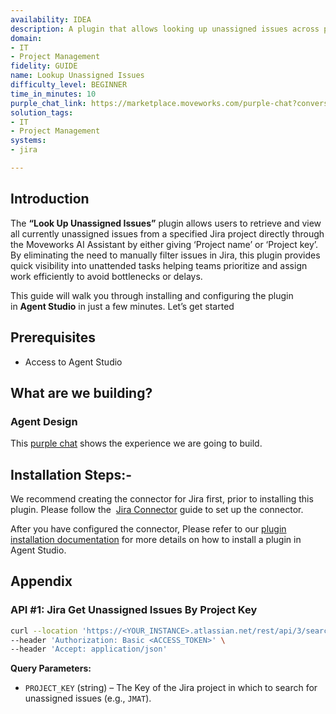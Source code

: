 ```yaml
---
availability: IDEA
description: A plugin that allows looking up unassigned issues across projects.
domain:
- IT
- Project Management
fidelity: GUIDE
name: Lookup Unassigned Issues
difficulty_level: BEGINNER
time_in_minutes: 10
purple_chat_link: https://marketplace.moveworks.com/purple-chat?conversation=%7B%22startTimestamp%22%3A%2211%3A43+AM%22%2C%22messages%22%3A%5B%7B%22parts%22%3A%5B%7B%22richText%22%3A%22%3Cp%3EShow+me+all+unassigned+issues.%3C%2Fp%3E%22%7D%5D%2C%22role%22%3A%22user%22%7D%2C%7B%22role%22%3A%22assistant%22%2C%22parts%22%3A%5B%7B%22richText%22%3A%22%3Cp%3EI+can+help+with+that.+What+is+the+Project+Key+or+can+you+provide+a+Project+Name+to+search+for%3F%3C%2Fp%3E%22%7D%5D%7D%2C%7B%22role%22%3A%22user%22%2C%22parts%22%3A%5B%7B%22richText%22%3A%22%3Cp%3EPROJ1%3C%2Fp%3E%22%7D%5D%7D%2C%7B%22parts%22%3A%5B%7B%22reasoningSteps%22%3A%5B%7B%22richText%22%3A%22Searching+for+project+%27PROJ1%27+in+Jira.%22%2C%22status%22%3A%22success%22%7D%2C%7B%22richText%22%3A%22Fetching+all+unassigned+issues+for+project+%27PROJ1%27.%22%2C%22status%22%3A%22success%22%7D%5D%7D%2C%7B%22richText%22%3A%22%3Cp%3EHere+are+the+unassigned+issues+I+found+in+the+%3Cb%3EPROJ1%3C%2Fb%3E+project%3A%3C%2Fp%3E%3Cul%3E%3Cli%3E%3Cb%3EPROJ1-123%3A%3C%2Fb%3E+Fix+login+button+styling+on+the+main+page%3C%2Fli%3E%3Cli%3E%3Cb%3EPROJ1-456%3A%3C%2Fb%3E+Update+documentation+for+the+new+V2+API+endpoints%3C%2Fli%3E%3Cli%3E%3Cb%3EPROJ1-789%3A%3C%2Fb%3E+Investigate+performance+degradation+on+the+staging+environment%3C%2Fli%3E%3C%2Ful%3E%22%7D%2C%7B%22citations%22%3A%5B%7B%22citationTitle%22%3A%22PROJ1-123%22%2C%22connectorName%22%3A%22jira%22%7D%2C%7B%22citationTitle%22%3A%22PROJ1-456%22%2C%22connectorName%22%3A%22jira%22%7D%2C%7B%22citationTitle%22%3A%22PROJ1-789%22%2C%22connectorName%22%3A%22jira%22%7D%5D%7D%5D%2C%22role%22%3A%22assistant%22%2C%22showFeedbackTray%22%3Atrue%7D%5D%7D
solution_tags:
- IT
- Project Management
systems:
- jira

---
```


## Introduction

The **“Look Up Unassigned Issues”** plugin allows users to retrieve and view all currently unassigned issues from a specified Jira project directly through the Moveworks AI Assistant by either giving ‘Project name’ or ‘Project key’.  By eliminating the need to manually filter issues in Jira, this plugin provides quick visibility into unattended tasks helping teams prioritize and assign work efficiently to avoid bottlenecks or delays.

This guide will walk you through installing and configuring the plugin in **Agent Studio** in just a few minutes. Let’s get started

## Prerequisites

- Access to Agent Studio

## **What are we building?**

### **Agent Design**

This [purple chat](https://developer.moveworks.com/creator-studio/developer-tools/purple-chat/?conversation=%7B%22startTimestamp%22%3A%2211%3A43+AM%22%2C%22messages%22%3A%5B%7B%22parts%22%3A%5B%7B%22richText%22%3A%22%3Cp%3EShow+me+all+unassigned+issues.%3C%2Fp%3E%22%7D%5D%2C%22role%22%3A%22user%22%7D%2C%7B%22role%22%3A%22assistant%22%2C%22parts%22%3A%5B%7B%22richText%22%3A%22%3Cp%3EI+can+help+with+that.+What+is+the+Project+Key+or+can+you+provide+a+Project+Name+to+search+for%3F%3C%2Fp%3E%22%7D%5D%7D%2C%7B%22role%22%3A%22user%22%2C%22parts%22%3A%5B%7B%22richText%22%3A%22%3Cp%3EPROJ1%3C%2Fp%3E%22%7D%5D%7D%2C%7B%22parts%22%3A%5B%7B%22reasoningSteps%22%3A%5B%7B%22richText%22%3A%22Searching+for+project+%27PROJ1%27+in+Jira.%22%2C%22status%22%3A%22success%22%7D%2C%7B%22richText%22%3A%22Fetching+all+unassigned+issues+for+project+%27PROJ1%27.%22%2C%22status%22%3A%22success%22%7D%5D%7D%2C%7B%22richText%22%3A%22%3Cp%3EHere+are+the+unassigned+issues+I+found+in+the+%3Cb%3EPROJ1%3C%2Fb%3E+project%3A%3C%2Fp%3E%3Cul%3E%3Cli%3E%3Cb%3EPROJ1-123%3A%3C%2Fb%3E+Fix+login+button+styling+on+the+main+page%3C%2Fli%3E%3Cli%3E%3Cb%3EPROJ1-456%3A%3C%2Fb%3E+Update+documentation+for+the+new+V2+API+endpoints%3C%2Fli%3E%3Cli%3E%3Cb%3EPROJ1-789%3A%3C%2Fb%3E+Investigate+performance+degradation+on+the+staging+environment%3C%2Fli%3E%3C%2Ful%3E%22%7D%2C%7B%22citations%22%3A%5B%7B%22citationTitle%22%3A%22PROJ1-123%22%2C%22connectorName%22%3A%22jira%22%7D%2C%7B%22citationTitle%22%3A%22PROJ1-456%22%2C%22connectorName%22%3A%22jira%22%7D%2C%7B%22citationTitle%22%3A%22PROJ1-789%22%2C%22connectorName%22%3A%22jira%22%7D%5D%7D%5D%2C%22role%22%3A%22assistant%22%2C%22showFeedbackTray%22%3Atrue%7D%5D%7D) shows the experience we are going to build.

## **Installation Steps:-**

We recommend creating the connector for Jira first, prior to installing this plugin. Please follow the  [Jira Connector](https://developer.moveworks.com/marketplace/package/?id=jira&hist=home) guide to set up the connector.

After you have configured the connector, Please refer to our [plugin installation documentation](https://help.moveworks.com/docs/ai-agent-marketplace-installation) for more details on how to install a plugin in Agent Studio.

## **Appendix**

### **API #1: Jira Get Unassigned Issues By Project Key**

```bash
curl --location 'https://<YOUR_INSTANCE>.atlassian.net/rest/api/3/search?jql=project%3D<PROJECT_KEY>+AND+assignee+IS+EMPTY&fields=key%2Csummary%2Cstatus&maxResults=100' \
--header 'Authorization: Basic <ACCESS_TOKEN>' \
--header 'Accept: application/json' 
```

**Query Parameters:**

- `PROJECT_KEY` (string) – The Key of the Jira project in which to search for unassigned issues (e.g., `JMAT`).
